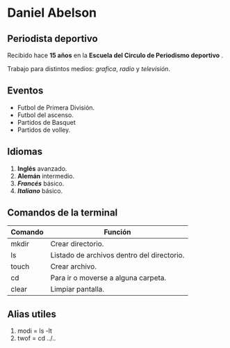 # Daniel Abelson
## Periodista deportivo


Recibido hace **15 años** en la **Escuela del Circulo de Periodismo deportivo** .

Trabajo para distintos medios: *grafica*, *radio* y *televisión*.




## Eventos

- Futbol de Primera División.
- Futbol del ascenso.
- Partidos de Basquet
- Partidos de volley.


## Idiomas 
1. **Inglés** avanzado. 
2. **Alemán** intermedio.
3. ***Francés*** básico.
4. ***Italiano*** básico.





## Comandos de la terminal

| Comando | Función |
| ------ | ------ |
| mkdir | Crear directorio. |
| ls | Listado de archivos dentro del directorio. |
| touch | Crear archivo. |
| cd | Para ir o moverse a alguna carpeta. |
| clear | Limpiar pantalla. |


## Alias utiles
1. modi = ls -lt
2. twof = cd ../..




<!--
**dfabelson/dfabelson** is a ✨ _special_ ✨ repository because its `README.md` (this file) appears on your GitHub profile.

Here are some ideas to get you started:

- 🔭 I’m currently working on ...
- 🌱 I’m currently learning ...
- 👯 I’m looking to collaborate on ...
- 🤔 I’m looking for help with ...
- 💬 Ask me about ...
- 📫 How to reach me: ...
- 😄 Pronouns: ...
- ⚡ Fun fact: ...
-->
